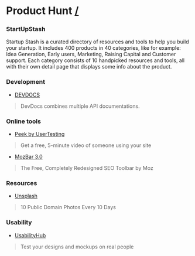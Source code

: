 Product Hunt [/](http://www.producthunt.com/)
===

### StartUpStash

Startup Stash is a curated directory of resources and tools to help you build your startup. It includes 400 products in 40 categories, like for example: Idea Generation, Early users, Marketing, Raising Capital and Customer support. Each category consists of 10 handpicked resources and tools, all with their own detail page that displays some info about the product. 

### Development

* [DEVDOCS](http://devdocs.io/)
> DevDocs combines multiple API documentations.

### Online tools

* [Peek by UserTesting](http://peek.usertesting.com/)
> Get a free, 5-minute video of someone using your site

* [MozBar 3.0](http://moz.com/tools/seo-toolbar)
> The Free, Completely Redesigned SEO Toolbar by Moz


### Resources

* [Unsplash](https://unsplash.com/)
 > 10 Public Domain Photos Every 10 Days

### Usability 	

* [UsabilityHub](https://usabilityhub.com/)
> Test your designs and mockups on real people
